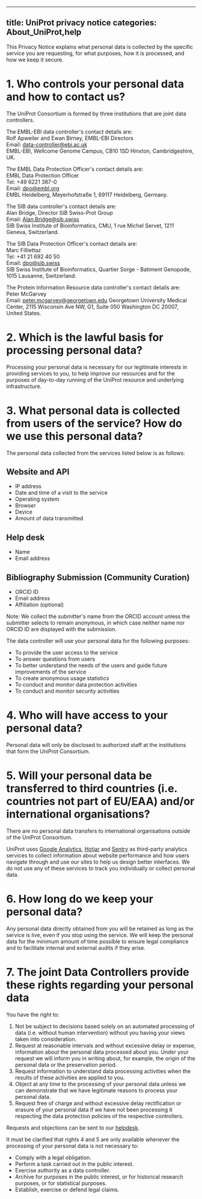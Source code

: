 
---
title: UniProt privacy notice
categories: About_UniProt,help
---

This Privacy Notice explains what personal data is collected by the specific service you are requesting, for what purposes, how it is processed, and how we keep it secure.

# 1. Who controls your personal data and how to contact us?

The UniProt Consortium is formed by three institutions that are joint data controllers.

The EMBL-EBI data controller's contact details are:   
Rolf Apweiler and Ewan Birney, EMBL-EBI Directors  
Email: data-controller@ebi.ac.uk  
EMBL-EBI, Wellcome Genome Campus, CB10 1SD Hinxton, Cambridgeshire, UK.

The EMBL Data Protection Officer's contact details are:   
EMBL Data Protection Officer   
Tel: +49 6221 387-0  
Email: dpo@embl.org  
EMBL Heidelberg, Meyerhofstraße 1, 69117 Heidelberg, Germany.

The SIB data controller's contact details are:  
Alan Bridge, Director SIB Swiss-Prot Group  
Email: Alan.Bridge@sib.swiss  
SIB Swiss Institute of Bioinformatics, CMU, 1 rue Michel Servet, 1211 Geneva, Switzerland.

The SIB Data Protection Officer's contact details are:  
Marc Filliettaz  
Tel: +41 21 692 40 50  
Email: dpo@sib.swiss  
SIB Swiss Institute of Bioinformatics, Quartier Sorge - Batiment Genopode, 1015 Lausanne, Switzerland.

The Protein Information Resource data controller's contact details are:  
Peter McGarvey  
Email: peter.mcgarvey@georgetown.edu 
Georgetown University Medical Center, 2115 Wisconsin Ave NW, G1, Suite 050 
Washington DC 20007, United States.

# 2. Which is the lawful basis for processing personal data?

Processing your personal data is necessary for our legitimate interests in providing services to you, to help improve our resources and for the purposes of day-to-day running of the UniProt resource and underlying infrastructure.

# 3. What personal data is collected from users of the service? How do we use this personal data?

The personal data collected from the services listed below is as follows:

## Website and API
* IP address
* Date and time of a visit to the service
* Operating system
* Browser
* Device
* Amount of data transmitted

## Help desk
* Name
* Email address

## Bibliography Submission (Community Curation) 
* ORCID ID
* Email address
* Affiliation (optional)

Note: We collect the submitter's name from the ORCID account unless the submitter selects to remain anonymous, in which case neither name nor ORCID ID are displayed with the submission.

The data controller will use your personal data for the following purposes:
* To provide the user access to the service
* To answer questions from users
* To better understand the needs of the users and guide future improvements of the service
* To create anonymous usage statistics
* To conduct and monitor data protection activities
* To conduct and monitor security activities

# 4. Who will have access to your personal data?

Personal data will only be disclosed to authorized staff at the institutions that form the UniProt Consortium.

# 5. Will your personal data be transferred to third countries (i.e. countries not part of EU/EAA) and/or international organisations?

There are no personal data transfers to international organisations outside of the UniProt Consortium.

UniProt uses [Google Analytics](https://policies.google.com/privacy), [Hotjar](https://www.hotjar.com/legal/policies/privacy/) and [Sentry](https://sentry.io/privacy/) as third-party analytics services to collect information about website performance and how users navigate through and use our sites to help us design better interfaces. We do not use any of these services to track you individually or collect personal data.

# 6. How long do we keep your personal data?

Any personal data directly obtained from you will be retained as long as the service is live, even if you stop using the service. We will keep the personal data for the minimum amount of time possible to ensure legal compliance and to facilitate internal and external audits if they arise.

# 7. The joint Data Controllers provide these rights regarding your personal data

You have the right to:

1. Not be subject to decisions based solely on an automated processing of data (i.e. without human intervention) without you having your views taken into consideration.
2. Request at reasonable intervals and without excessive delay or expense, information about the personal data processed about you. Under your request we will inform you in writing about, for example, the origin of the personal data or the preservation period.
3. Request information to understand data processing activities when the results of these activities are applied to you.
4. Object at any time to the processing of your personal data unless we can demonstrate that we have legitimate reasons to process your personal data.
5. Request free of charge and without excessive delay rectification or erasure of your personal data if we have not been processing it respecting the data protection policies of the respective controllers.

Requests and objections can be sent to our [helpdesk](https://beta.uniprot.org/contact).

It must be clarified that rights 4 and 5 are only available whenever the processing of your personal data is not necessary to:

* Comply with a legal obligation.
* Perform a task carried out in the public interest.
* Exercise authority as a data controller.
* Archive for purposes in the public interest, or for historical research purposes, or for statistical purposes.
* Establish, exercise or defend legal claims.

